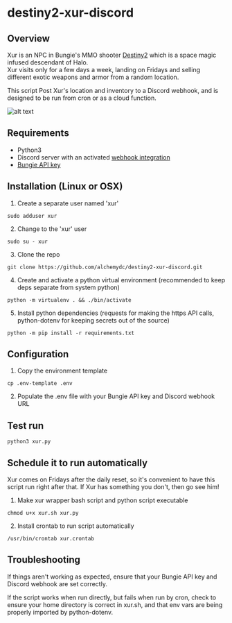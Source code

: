 # destiny2-xur-discord

## Overview
Xur is an NPC in Bungie's MMO shooter [Destiny2](https://www.bungie.net/7/en/Destiny/BeyondLight])
which is a space magic infused descendant of Halo.  
Xur visits only for a few days a week, landing on Fridays and 
selling different exotic weapons and armor from a random location.

This script Post Xur's location and inventory to a Discord webhook,
and is designed to be run from cron or as a cloud function.

![alt text](https://alchemydc-public.s3-us-west-1.amazonaws.com/xur.png)

## Requirements
* Python3
* Discord server with an activated [webhook integration](https://support.discord.com/hc/en-us/articles/228383668-Intro-to-Webhooks)
* [Bungie API key](https://github.com/Bungie-net/api/wiki/Bungie.net-Application-Portal)

## Installation (Linux or OSX)
1. Create a separate user named 'xur'
```console
sudo adduser xur
```
2. Change to the 'xur' user
```console
sudo su - xur
```

3. Clone the repo
```console
git clone https://github.com/alchemydc/destiny2-xur-discord.git
```

4. Create and activate a python virtual environment
(recommended to keep deps separate from system python)
```console
python -m virtualenv . && ./bin/activate
```

5. Install python dependencies
(requests for making the https API calls, python-dotenv for keeping secrets out of the source)
 ```console
 python -m pip install -r requirements.txt
 ```

## Configuration
1. Copy the environment template
```console
cp .env-template .env
```

2. Populate the .env file with your Bungie API key and Discord webhook URL


## Test run
```console
python3 xur.py
```

## Schedule it to run automatically
Xur comes on Fridays after the daily reset, so it's convenient to have this script run right after that. If Xur has something you don't, then go see him!

1. Make xur wrapper bash script and python script executable
```console
chmod u+x xur.sh xur.py
```
2. Install crontab to run script automatically
```console
/usr/bin/crontab xur.crontab
```

## Troubleshooting
If things aren't working as expected, ensure that your Bungie API key and Discord webhook are set correctly.

If the script works when run directly, but fails when run by cron, check to ensure your home directory is correct in xur.sh,
and that env vars are being properly imported by python-dotenv.

